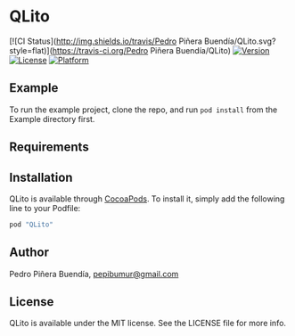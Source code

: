 # QLito

[![CI Status](http://img.shields.io/travis/Pedro Piñera Buendía/QLito.svg?style=flat)](https://travis-ci.org/Pedro Piñera Buendía/QLito)
[![Version](https://img.shields.io/cocoapods/v/QLito.svg?style=flat)](http://cocoapods.org/pods/QLito)
[![License](https://img.shields.io/cocoapods/l/QLito.svg?style=flat)](http://cocoapods.org/pods/QLito)
[![Platform](https://img.shields.io/cocoapods/p/QLito.svg?style=flat)](http://cocoapods.org/pods/QLito)

## Example

To run the example project, clone the repo, and run `pod install` from the Example directory first.

## Requirements

## Installation

QLito is available through [CocoaPods](http://cocoapods.org). To install
it, simply add the following line to your Podfile:

```ruby
pod "QLito"
```

## Author

Pedro Piñera Buendía, pepibumur@gmail.com

## License

QLito is available under the MIT license. See the LICENSE file for more info.
